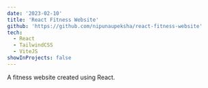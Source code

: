 ```yaml
---
date: '2023-02-10'
title: 'React Fitness Website'
github: 'https://github.com/nipunaupeksha/react-fitness-website'
tech:
  - React
  - TailwindCSS
  - ViteJS
showInProjects: false
---
```


A fitness website created using React.
